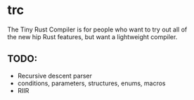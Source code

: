 # trc
The Tiny Rust Compiler is for people who want to try out all of  
the new hip Rust features, but want a lightweight compiler.  

## TODO:
- Recursive descent parser
- conditions, parameters, structures, enums, macros
- RIIR
